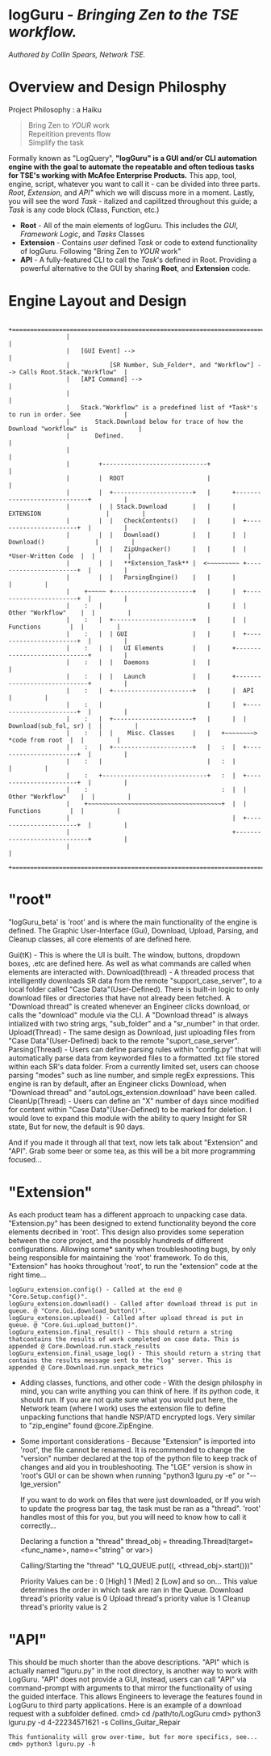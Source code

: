 # logGuru - *Bringing Zen to the TSE workflow.*
*Authored by Collin Spears, Network TSE.*

# Overview and Design Philosphy
Project Philosophy : a Haiku
> Bring Zen to *YOUR* work  
> Repeitition prevents flow     
> Simplify the task  

Formally known as "LogQuery", **"logGuru" is a GUI and/or CLI automation engine with the goal to automate the repeatable and often tedious tasks for TSE's working with McAfee Enterprise Products.** This app, tool, engine, script, whatever you want to call it - can be divided into three parts. *Root*, *Extension*, and *API"* which we will discuss more in a moment. Lastly, you will see the word *Task* - italized and capilitzed throughout this guide; a *Task* is any code block (Class, Function, etc.) 

* **Root** - All of the main elements of logGuru. This includes the *GUI*, *Framework Logic*, and *Tasks* Classes 
* **Extension** - Contains *user* defined *Task* or code to extend functionality of logGuru. Following "Bring Zen to *YOUR* work"
* **API** - A fully-featured CLI to call the *Task*'s defined in Root. Providing a powerful alternative to the GUI by sharing **Root**, and **Extension** code.

# Engine Layout and Design
```
                +=====================================================================================+  
                |                                                                                     |  
                |   [GUI Event] -->                                                                   |
                |           [SR Number, Sub_Folder*, and "Workflow"] --> Calls Root.Stack."Workflow"  |  
                |   [API Command] -->                                                                 |
                |                                                                                     |
                |   Stack."Workflow" is a predefined list of *Task*'s to run in order. See            |
                |       Stack.Download below for trace of how the Download "workflow" is              |
                |       Defined.                                                                      |
                |                                                                                     |
                |        +-----------------------------+                                              |
                |        |  ROOT                       |                                              |
                |        |  +----------------------+   |      +-----------------------------+         |
                |        |  | Stack.Download       |   |      |  EXTENSION                  |         |
                |        |  |   CheckContents()    |   |      |  +-----------------------+  |         | 
                |        |  |   Download()         |   |      |  |  Download()              |         |
                |        |  |   ZipUnpacker()      |   |      |  |   *User-Written Code  |  |         |
                |        |  |   **Extension_Task** |  <~~~~~~~~~ +-----------------------+  |         |
                |        |  |   ParsingEngine()    |   |      |                             |         |
                |    +~~~~~ +----------------------+   |      |  +-----------------------+  |         |
                |    :   |                             |      |  |   Other "Workflow"    |  |         |
                |    :   |  +----------------------+   |      |  |      Functions        |  |         |
                |    :   |  | GUI                  |   |      |  +-----------------------+  |         |
                |    :   |  |   UI Elements        |   |      +-----------------------------+         |
                |    :   |  |   Daemons            |   |                                              |
                |    :   |  |   Launch             |   |      +-----------------------------+         |                              
                |    :   |  +----------------------+   |      |  API                        |         |
                |    :   |                             |      |  +-----------------------+  |         | 
                |    :   |  +----------------------+   |      |  | Download(sub_fol, sr) |  |         |                        
                |    :   |  |    Misc. Classes     |   |   +~~~~~~~~>   *code from root  |  |         |                               
                |    :   |  +----------------------+   |   :  |  +-----------------------+  |         |                          
                |    :   |                             |   :  |                             |         | 
                |    :   +-----------------------------+   :  |  +-----------------------+  |         |                           
                |    :                                     :  |  |   Other "Workflow"    |  |         |                  
                |    +~~~~~~~~~~~~~~~~~~~~~~~~~~~~~~~~~~~~~+  |  |      Functions        |  |         |
                |                                             |  +-----------------------+  |         |
                |                                             +-----------------------------+         |
                |                                                                                     |
                +=====================================================================================+
```

# "root" 
"logGuru_beta' is 'root' and is where the main functionality of the engine is defined. The Graphic User-Interface (Gui), Download, Upload, Parsing, and Cleanup classes, all core elements of are defined here. 

Gui(tK) - This is where the UI is built. The window, buttons, dropdown boxes, .etc are defined here. As well as what commands are called when elements are interacted with. 
Download(thread) - A threaded process that intelligently downloads SR data from the remote "support_case_server", to a local folder called "Case Data"(User-Defined). There is built-in logic to only download files or directories that have not already been fetched. A "Download thread" is created whenever an Engineer clicks download, or calls the "download" module via the CLI. A "Download thread" is always intialized with two string args, "sub_folder" and a "sr_number" in that order. 
Upload(Thread) - The same design as Download, just uploading files from "Case Data"(User-Defined) back to the remote "suport_case_server". 
Parsing(Thread) - Users can define parsing rules within "config.py" that will automatically parse data from keyworded files to a formatted .txt file stored within each SR's data folder. From a currently limited set, users can choose parsing "modes" such as line number, and simple regEx expressions. This engine is ran by default, after an Engineer clicks Download, when "Download thread" and "autoLogs_extension.download" have been called. 
CleanUp(Thread) - Users can define an "X" number of days since modified for content within "Case Data"(User-Defined) to be marked for deletion. I would love to expand this module with the ability to query Insight for SR state, But for now, the default is 90 days. 

And if you made it through all that text, now lets talk about "Extension" and "API". Grab some beer or some tea, as this will be a bit more programming focused... 

# "Extension" 
As each product team has a different approach to unpacking case data. "Extension.py" has been designed to extend functionality beyond the core elements decribed in 'root'. This design also provides some seperation between the core project, and the possibly hundreds of different configurations. Allowing some* sanity when troubleshooting bugs, by only being responsible for maintaining the 'root' framework. To do this, "Extension" has hooks throughout 'root', to run the "extension" code at the right time... 

    logGuru_extension.config() - Called at the end @ "Core.Setup.config()". 
    logGuru_extension.download() - Called after download thread is put in queue. @ "Core.Gui.download_button()". 
    logGuru_extension.upload() - Called after upload thread is put in queue. @ "Core.Gui.upload_button()". 
    logGuru_extension.final_result() - This should return a string thatcontains the results of work completed on case data. This is appended @ Core.Download.run.stack_results 
    logGuru_extension.final_usage_log() - This should return a string that contains the results message sent to the "log" server. This is appended @ Core.Download.run.unpack_metrics 

- Adding classes, functions, and other code - 
    With the design philosphy in mind, you can write anything you can think of here. If its python code, it should run. If you are not quite sure what you would put here, the Network team (where I work) uses the extension file to define unpacking functions that handle NSP/ATD encrypted logs. Very similar to "zip_engine" found @core.ZipEngine. 

- Some important considerations - 
    Because "Extension" is imported into 'root', the file cannot be renamed. It is recommended to change the "version" number declared at the top of the python file to keep track of changes and aid you in troubleshooting. The "LGE" version is show in 'root's GUI or can be shown when running "python3 lguru.py -e" or "--lge_version" 

    If you want to do work on files that were just downloaded, or If you wish to update the progress bar tag, the task must be ran as a "thread". 'root' handles most of this for you, but you will need to know how to call it correctly... 

    Declaring a function a "thread" 
        thread_obj = threading.Thread(target=<func_name>, name=<"string" or var>) 

    Calling/Starting the "thread" 
        "LQ_QUEUE.put((<Priority Value>, <thread_obj>.start()))" 

    Priority Values can be : 0 [High] 1 [Med] 2 [Low] and so on... 
        This value determines the order in which task are ran in the Queue. 
        Download thread's priority value is 0 
        Upload thread's priority value is 1 
        Cleanup thread's priority value is 2 

# "API" 
This should be much shorter than the above descriptions. "API" which is actually named "lguru.py" in the root directory, is another way to work with LogGuru. "API" does not provide a GUI, instead, users can call "API" via command-prompt with arguments to that mirror the functionality of using the guided interface. This allows Engineers to leverage the features found in LogGuru to third party applications. Here is an example of a download request with a subfolder defined. 
    cmd> cd /path/to/LogGuru 
    cmd> python3 lguru.py -d 4-22234571621 -s Collins_Guitar_Repair 

    This funtionality will grow over-time, but for more specifics, see... cmd> python3 lguru.py -h
